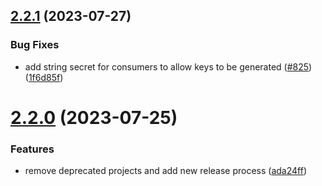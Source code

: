 ## [2.2.1](https://github.com/input-output-hk/atala-prism/compare/v2.2.0...v2.2.1) (2023-07-27)


### Bug Fixes

* add string secret for consumers to allow keys to be generated ([#825](https://github.com/input-output-hk/atala-prism/issues/825)) ([1f6d85f](https://github.com/input-output-hk/atala-prism/commit/1f6d85f8a8027fe0e400c9a399fe14f102889cd4))

# [2.2.0](https://github.com/input-output-hk/atala-prism/compare/v2.1.5...v2.2.0) (2023-07-25)


### Features

* remove deprecated projects and add new release process ([ada24ff](https://github.com/input-output-hk/atala-prism/commit/ada24ff151f520bae8c392b3b9a583f9e9106a98))
